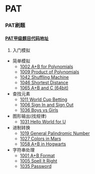 # PAT
### PAT刷题
#### [PAT甲级题目代码地址](https://github.com/ChengXinyun/PAT/tree/main/code)
1. 入门模拟
  - 简单模拟
    - [1002	A+B for Polynomials](https://pintia.cn/problem-sets/994805342720868352/problems/994805526272000000)
    - [1009	Product of Polynomials](https://pintia.cn/problem-sets/994805342720868352/problems/994805509540921344)
    - [1042 Shuffling Machine](https://pintia.cn/problem-sets/994805342720868352/problems/994805442671132672)
    - [1046 Shortest Distance](https://pintia.cn/problem-sets/994805342720868352/problems/994805435700199424)
    - [1065 A+B and C (64bit)](https://pintia.cn/problem-sets/994805342720868352/problems/994805406352654336)
  - 查找元素
    - [1011 World Cup Betting](https://pintia.cn/problem-sets/994805342720868352/problems/994805504927186944)
    - [1006 Sign In and Sign Out](https://pintia.cn/problem-sets/994805342720868352/problems/994805516654460928)
    - [1036 Boys vs Girls](https://pintia.cn/problem-sets/994805342720868352/problems/994805453203030016)
  - 图形输出(找规律)
    - [1031 Hello World for U](https://pintia.cn/problem-sets/994805342720868352/problems/994805462535356416)
  - 进制转换
    - [1019 General Palindromic Number](https://pintia.cn/problem-sets/994805342720868352/problems/994805487143337984)
    - [1027 Colors in Mars](https://pintia.cn/problem-sets/994805342720868352/problems/994805470349344768)
    - [1058 A+B in Hogwarts](https://pintia.cn/problem-sets/994805342720868352/problems/994805416519647232)
  - 字符串处理
    - [1001	A+B Format](https://pintia.cn/problem-sets/994805342720868352/problems/994805528788582400)
    - [1005 Spell It Right](https://pintia.cn/problem-sets/994805342720868352/problems/994805519074574336)
    - [1035 Password](https://pintia.cn/problem-sets/994805342720868352/problems/994805454989803520)
